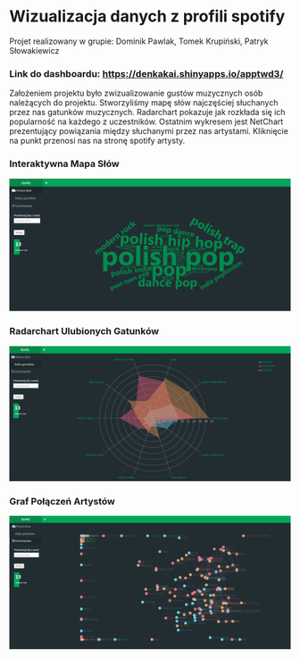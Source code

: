 # Wizualizacja danych z profili spotify 

Projet realizowany w grupie: Dominik Pawlak, Tomek Krupiński, Patryk Słowakiewicz

### Link do dashboardu: https://denkakai.shinyapps.io/apptwd3/

Założeniem projektu było zwizualizowanie gustów muzycznych osób należących do projektu. Stworzyliśmy mapę słów najczęściej słuchanych przez nas gatunków muzycznych. Radarchart pokazuje jak rozkłada się ich popularność na każdego z uczestników. Ostatnim wykresem jest NetChart prezentujący powiązania między słuchanymi przez nas artystami. Kliknięcie na punkt przenosi nas na stronę spotify artysty.

### Interaktywna Mapa Słów

![image](https://github.com/PSlowakiewicz/popcorn/blob/main/Projects/R%20Shiny%20-%20Spotify/Screens/page1.png)


### Radarchart Ulubionych Gatunków

![image](https://github.com/PSlowakiewicz/popcorn/blob/main/Projects/R%20Shiny%20-%20Spotify/Screens/page2.png)

### Graf Połączeń Artystów

![image](https://github.com/PSlowakiewicz/popcorn/blob/main/Projects/R%20Shiny%20-%20Spotify/Screens/page3.png)



